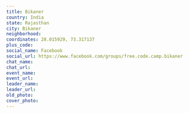 ```yaml
---
title: Bikaner
country: India
state: Rajasthan
city: Bikaner
neighborhood: 
coordinates: 28.015929, 73.317137
plus_code:
social_name: Facebook
social_url: https://www.facebook.com/groups/free.code.camp.bikaner
chat_name:
chat_url:
event_name:
event_url:
leader_name:
leader_url:
old_photo: 
cover_photo:
---
```

